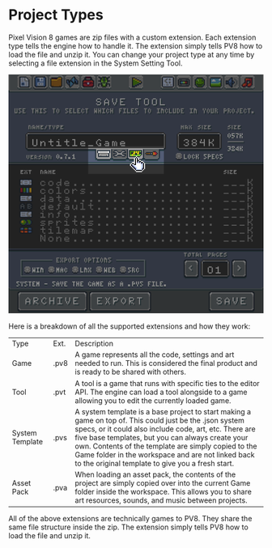 # Project Types

Pixel Vision 8 games are zip files with a custom extension. Each extension type tells the engine how to handle it. The extension simply tells PV8 how to load the file and unzip it. You can change your project type at any time by selecting a file extension in the System Setting Tool.

![image alt text](images/ProjectTypes_image_0.png)

Here is a breakdown of all the supported extensions and how they work:

<table>
  <tr>
    <td>Type</td>
    <td>Ext.</td>
    <td>Description</td>
  </tr>
  <tr>
    <td>Game</td>
    <td>.pv8</td>
    <td>A game represents all the code, settings and art needed to run. This is considered the final product and is ready to be shared with others.</td>
  </tr>
  <tr>
    <td>Tool</td>
    <td>.pvt</td>
    <td>A tool is a game that runs with specific ties to the editor API. The engine can load a tool alongside to a game allowing you to edit the currently loaded game.</td>
  </tr>
  <tr>
    <td>System Template</td>
    <td>.pvs</td>
    <td>A system template is a base project to start making a game on top of. This could just be the .json system specs, or it could also include code, art, etc. There are five base templates, but you can always create your own. Contents of the template are simply copied to the Game folder in the workspace and are not linked back to the original template to give you a fresh start.</td>
  </tr>
  <tr>
    <td>Asset Pack</td>
    <td>.pva</td>
    <td>When loading an asset pack, the contents of the project are simply copied over into the current Game folder inside the workspace. This allows you to share art resources, sounds, and music between projects.</td>
  </tr>
</table>


All of the above extensions are technically games to PV8. They share the same file structure inside the zip. The extension simply tells PV8 how to load the file and unzip it. 


